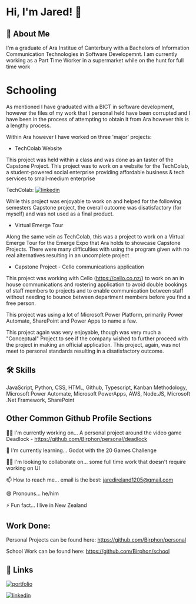 
# Hi, I'm Jared! 👋


## 🚀 About Me
I'm a graduate of Ara Institue of Canterbury with a Bachelors of Information Communication Technologies in Software Developemnt. I am currently working as a Part Time Worker in a supermarket while on the hunt for full time work

# Schooling

As mentioned I have graduated with a BICT in software development, however the files of my work that I personal held have been corrupted and I have been in the process of attempting to obtain it from Ara however this is a lengthy process.

Within Ara however I have worked on three 'major' projects:

- TechColab Website


This project was held within a class and was done as an taster of the Capstone Project. This project was to work on a website for the TechColab, a student-powered social enterprise providing affordable business & tech services to small-medium enterprise

TechColab: [![linkedin](https://img.shields.io/badge/linkedin-0A66C2?style=for-the-badge&logo=linkedin&logoColor=white)](https://www.linkedin.com/company/tech-colab/)

While this project was enjoyable to work on and helped for the following semesters Capstone project, the overall outcome was disatisfactory (for myself) and was not used as a final product.

- Virtual Emerge Tour


Along the same vein as TechColab, this was a project to work on a Virtual Emerge Tour for the Emerge Expo that Ara holds to showcase Capstone Projects. There were many difficulties with using the program given with no real alternatives resulting in an uncomplete project

- Capstone Project - Cello communications application


This project was working with Cello (https://cello.co.nz/) to work on an in house communications and rostering application to avoid double bookings of staff members to projects and to enable communication between staff without needing to bounce between department members before you find a free person.

This project was using a lot of Microsoft Power Platform, primarily Power Automate, SharePoint and Power Apps to name a few.

This project again was very enjoyable, though was very much a "Conceptual" Project to see if the company wished to further proceed with the project in making an official application. This project, again, was not meet to personal standards resulting in a disatisfactory outcome.
## 🛠 Skills
JavaScript, Python, CSS, HTML, Github, Typescript, Kanban Methodology, Microsoft Power Automate, Microsoft PowerApps, AWS, Node.JS, Microsoft .Net Framework, SharePoint


## Other Common Github Profile Sections
👩‍💻 I'm currently working on... A personal project around the video game Deadlock - https://github.com/Birphon/personal/deadlock

🧠 I'm currently learning... Godot with the 20 Games Challenge

👯‍♀️ I'm looking to collaborate on... some full time work that doesn't require working on UI

📫 How to reach me... email is the best: jaredireland1205@gmail.com

😄 Pronouns... he/him

⚡️ Fun fact... I live in New Zealand


## Work Done:

Personal Projects can be found here: https://github.com/Birphon/personal

School Work can be found here: https://github.com/Birphon/school


## 🔗 Links
[![portfolio](https://img.shields.io/badge/my_portfolio-000?style=for-the-badge&logo=ko-fi&logoColor=white)](https://github.com/Birphon)

[![linkedin](https://img.shields.io/badge/linkedin-0A66C2?style=for-the-badge&logo=linkedin&logoColor=white)](https://www.linkedin.com/in/jaredeireland/)
